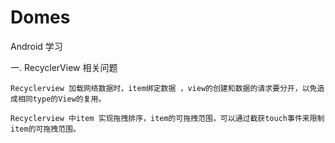 # Domes
Android 学习

一. RecyclerView 相关问题
    
    Recyclerview 加载网络数据时，item绑定数据 ，view的创建和数据的请求要分开，以免造成相同type的View的复用。
    
    Recyclerview 中item 实现拖拽排序，item的可拖拽范围，可以通过截获touch事件来限制item的可拖拽范围。
